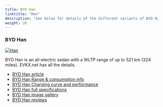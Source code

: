 ```yaml
---
title: BYD Han
linktitle: "Han"
description: "See below for details of the different variants of BYD Han"
weight: 30
---
```

### BYD Han

<a href="han/"><img src="https://media.evkx.net/multimedia/models/byd/han/han/main_1_st.jpg" class="img-fluid" alt="Han" ></a>

BYD Han is an all-electric sedan with a WLTP range of up to 521 km (324 miles). EVKX.net has all the details. 

- [BYD Han article](han/)
- [BYD Han Range & consumption info](han/rangeandconsumption)
- [BYD Han Charging curve and performance](han/chargingcurve)
- [BYD Han full specifications](han/specifications)
- [BYD Han image gallery](han/gallery)
- [BYD Han reviews](han/reviews)

